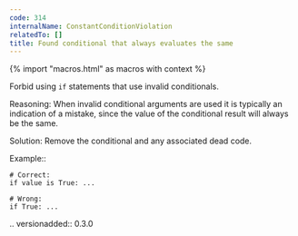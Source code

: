 ```yaml
---
code: 314
internalName: ConstantConditionViolation
relatedTo: []
title: Found conditional that always evaluates the same
---
```


{% import "macros.html" as macros with context %}

Forbid using `if` statements that use invalid conditionals.

Reasoning: When invalid conditional arguments are used it is typically
an indication of a mistake, since the value of the conditional result
will always be the same.

Solution: Remove the conditional and any associated dead code.

Example::

    # Correct:
    if value is True: ...
    
    # Wrong:
    if True: ...

.. versionadded:: 0.3.0